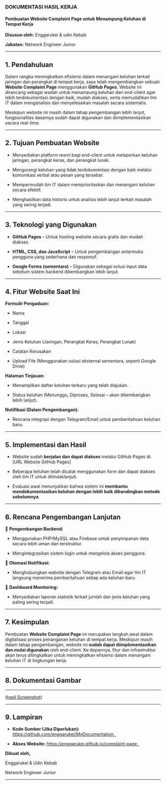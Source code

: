 ### **DOKUMENTASI HASIL KERJA**  

#### **Pembuatan Website Complaint Page untuk Menampung Keluhan di Tempat Kerja**  

**Disusun oleh:** Enggarukei & udin Kebab

**Jabatan:** Network Engineer Junior  
  

---
## **1. Pendahuluan**  

Dalam rangka meningkatkan efisiensi dalam menangani keluhan terkait jaringan dan perangkat di tempat kerja, saya telah mengembangkan sebuah **Website Complaint Page** menggunakan **GitHub Pages**. Website ini dirancang sebagai wadah untuk menampung keluhan dari end-client agar lebih terdokumentasi dengan baik, mudah diakses, serta memudahkan tim IT dalam menganalisis dan menyelesaikan masalah secara sistematis.  

  

Meskipun website ini masih dalam tahap pengembangan lebih lanjut, fungsionalitas dasarnya sudah dapat digunakan dan diimplementasikan secara real-time.  

---
## **2. Tujuan Pembuatan Website**  

- Menyediakan platform resmi bagi end-client untuk melaporkan keluhan jaringan, perangkat keras, dan perangkat lunak.  

- Mengurangi keluhan yang tidak terdokumentasi dengan baik melalui komunikasi verbal atau pesan yang tersebar.  

- Mempermudah tim IT dalam memprioritaskan dan menangani keluhan secara efektif.  

- Menghasilkan data historis untuk analisis lebih lanjut terkait masalah yang sering terjadi.  

---

## **3. Teknologi yang Digunakan**  

- **GitHub Pages** – Untuk hosting website secara gratis dan mudah diakses.  

- **HTML, CSS, dan JavaScript** – Untuk pengembangan antarmuka pengguna yang sederhana dan responsif.  

- **Google Forms (sementara)** – Digunakan sebagai solusi input data sebelum sistem backend dikembangkan lebih lanjut.  

---

## **4. Fitur Website Saat Ini**  

**Formulir Pengaduan:**  

- Nama  

- Tanggal  

- Lokasi  

- Jenis Keluhan (Jaringan, Perangkat Keras, Perangkat Lunak)  

- Catatan Kerusakan  

- Upload File (Menggunakan solusi eksternal sementara, seperti Google Drive)  

  
**Halaman Tinjauan:**  

- Menampilkan daftar keluhan terbaru yang telah diajukan.  

- Status keluhan (Menunggu, Diproses, Selesai – akan dikembangkan lebih lanjut).  

  
**Notifikasi (Dalam Pengembangan):**  

- Rencana integrasi dengan Telegram/Email untuk pemberitahuan keluhan baru.  

---
## **5. Implementasi dan Hasil**  

- Website sudah **berjalan dan dapat diakses** melalui GitHub Pages di: [URL Website GitHub Pages]  

- Beberapa keluhan telah dicatat menggunakan form dan dapat diakses oleh tim IT untuk ditindaklanjuti.  

- Evaluasi awal menunjukkan bahwa sistem ini **membantu mendokumentasikan keluhan dengan lebih baik dibandingkan metode sebelumnya**.  

---
## **6. Rencana Pengembangan Lanjutan**  

🔹 **Pengembangan Backend:**  

- Menggunakan PHP/MySQL atau Firebase untuk penyimpanan data secara lebih aman dan terstruktur.  

- Mengintegrasikan sistem login untuk mengelola akses pengguna.  

🔹 **Otomasi Notifikasi:**  

- Menghubungkan website dengan Telegram atau Email agar tim IT langsung menerima pemberitahuan setiap ada keluhan baru.  

🔹 **Dashboard Monitoring:**  

- Menyediakan laporan statistik terkait jumlah dan jenis keluhan yang paling sering terjadi.  

---
## **7. Kesimpulan**  

Pembuatan **Website Complaint Page** ini merupakan langkah awal dalam digitalisasi proses penanganan keluhan di tempat kerja. Meskipun masih dalam tahap pengembangan, website ini **sudah dapat diimplementasikan dan mulai digunakan** oleh end-client. Ke depannya, fitur dan infrastruktur akan terus ditingkatkan untuk meningkatkan efisiensi dalam menangani keluhan IT di lingkungan kerja.  

---
## **8. Dokumentasi Gambar**  

---

([hasil Screenshot](/img/complaint-page.png))


---
## **9. Lampiran**  

- **Kode Sumber (Jika Diperlukan):** https://github.com/enggarukei/MyDocumentation  

- **Akses Website:** https://enggarukei.github.io/complaint-page  


**Dibuat oleh,**  

Enggarukei & Udin Kebab

Network Engineer Junior  

---
